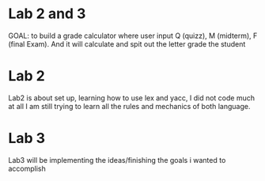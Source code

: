 # Lab 2 and 3

GOAL: to build a grade calculator where user input Q (quizz), M (midterm), F (final Exam). And it will calculate and spit out the letter grade the student 



# Lab 2

Lab2 is about set up, learning how to use lex and yacc, I did not code much at all I am still trying to learn all the rules and mechanics of both language. 

# Lab 3

Lab3 will be implementing the ideas/finishing the goals i wanted to accomplish

